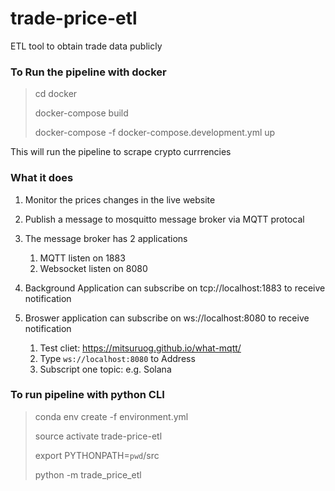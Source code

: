 # trade-price-etl
ETL tool to obtain trade data publicly

### To Run the pipeline with docker
> cd docker
>
> docker-compose build
>
> docker-compose -f docker-compose.development.yml up
>
This will run the pipeline to scrape crypto currrencies

### What it does

1. Monitor the prices changes in the live website
2. Publish a message to mosquitto message broker via MQTT protocal
3. The message broker has 2 applications
    1. MQTT listen on 1883
    2. Websocket listen on 8080

4. Background Application can subscribe on tcp://localhost:1883 to receive notification
5. Broswer application can subscribe on ws://localhost:8080 to receive notification
    1. Test cliet: https://mitsuruog.github.io/what-mqtt/
    2. Type `ws://localhost:8080` to Address
    3. Subscript one topic: e.g. Solana

### To run pipeline with python CLI
> conda env create -f environment.yml
>
> source activate trade-price-etl
>
> export PYTHONPATH=`pwd`/src
>
> python -m trade_price_etl
